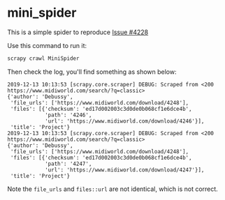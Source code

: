 # mini_spider

This is a simple spider to reproduce [Issue #4228](https://github.com/scrapy/scrapy/issues/4228)

Use this command to run it:
```python
scrapy crawl MiniSpider
```

Then check the log, you'll find something as shown below:

```
2019-12-13 10:13:53 [scrapy.core.scraper] DEBUG: Scraped from <200 https://www.midiworld.com/search/?q=classic>
{'author': 'Debussy',
 'file_urls': ['https://www.midiworld.com/download/4248'],
 'files': [{'checksum': 'ed17d002003c3d0de0b068cf1e6dce4b',
            'path': '4246',
            'url': 'https://www.midiworld.com/download/4246'}],
 'title': 'Project'}
2019-12-13 10:13:53 [scrapy.core.scraper] DEBUG: Scraped from <200 https://www.midiworld.com/search/?q=classic>
{'author': 'Debussy',
 'file_urls': ['https://www.midiworld.com/download/4248'],
 'files': [{'checksum': 'ed17d002003c3d0de0b068cf1e6dce4b',
            'path': '4247',
            'url': 'https://www.midiworld.com/download/4247'}],
 'title': 'Project'}
```

Note the `file_urls` and `files::url` are not identical, which is not correct.

